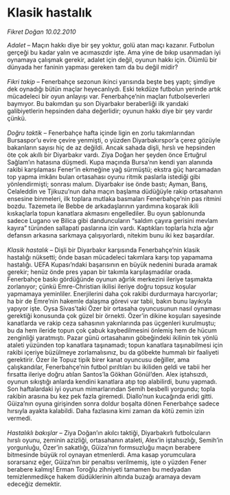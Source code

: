 # Klasik hastalık

*Fikret Doğan 10.02.2010*

<div class="yazi"><i>Adalet</i> – Maçın hakkı diye bir şey yoktur, golü atan maçı kazanır. Futbolun gerçeği bu kadar yalın ve acımasızdır işte. Ama yine de bıkıp usanmadan iyi oynamaya çalışmak gerekir, adalet için değil, oyunun hakkı için. Ölümlü bir dünyada her faninin yapması gereken tam da bu değil midir?<i> <br/><br/>Fikri takip</i> – Fenerbahçe sezonun ikinci yarısında beşte beş yaptı; şimdiye dek oynadığı bütün maçlar heyecanlıydı. Eski tekdüze futbolun yerinde artık mücadeleci bir oyun anlayışı var. Fenerbahçe’nin maçları futbolseverleri baymıyor. Bu bakımdan şu son Diyarbakır beraberliği ilk yarıdaki galibiyetlerin hepsinden daha değerlidir; oyunun hakkı diye bir şey vardır çünkü.<i> <br/><br/>Doğru taktik</i> – Fenerbahçe hafta içinde ligin en zorlu takımlarından Bursaspor’u evire çevire yenmişti, o yüzden Diyarbakırspor’a çerez gözüyle bakanların sayısı hiç de az değildi. Ancak sahada dişli, hırslı ve hepsinden öte çok akıllı bir Diyarbakır vardı. Ziya Doğan her şeyden önce Ertuğrul Sağlam’ın hatasına düşmedi. Kupa maçında Bursa’nın kendi yarı alanında rakibi karşılaması Fener’in ekmeğine yağ sürmüştü; ekstra güç harcamadan top yapma imkânı bulan ortasahası oyunu ritmik paslarla istediği gibi yönlendirmişti; sonrası malum. Diyarbakır ise önde bastı; Ayman, Barış, Celaleddin ve Tjikuzu’nun daha maçın başlama düdüğüyle rakip ortasahanın ensesine binmeleri, ilk toplara mutlaka basmaları Fenerbahçe’nin pas ritmini bozdu. Tazemeta ile Bebbe de arkadaşlarının yardımına koşarak ikili kıskaçlarla topun kanatlara akmasını engellediler. Bu oyun şablonunda sadece Lugano ve Bilica gibi danduncuların “saldım çayıra gerisini mevlam kayıra” türünden sallapati paslarına izin vardı. Kaptıkları toplarla hızla ağır defansın arkasına sarkmaya çalışıyorlardı, nitekim bunu iki kez başardılar.<i> <br/><br/>Klasik hastalık</i> – Dişli bir Diyarbakır karşısında Fenerbahçe’nin klasik hastalığı nüksetti; önde basan mücadeleci takımlara karşı top yapamama hastalığı. UEFA Kupası’ndaki başarısının en büyük nedenini burada aramak gerekir; henüz önde pres yapan bir takımla karşılaşmadılar orada. Fenerbahçe baskı gördüğünde oyunun ağırlık merkezini ileriye taşımakta zorlanıyor; çünkü Emre-Christian ikilisi ileriye doğru topsuz koşular yapmamaya yeminliler. Enerjilerini daha çok rakibi durdurmaya harcıyorlar; ha bir de Emre’nin hakemle dalaşma görevi var tabii, bakın bunu layıkıyla yapıyor işte. Oysa Sivas’taki Özer bir ortasaha oyuncusunun nasıl oynaması gerektiği konusunda çok güzel bir örnekti. Özer’in dikine koşuları sayesinde kanatlarda ve rakip ceza sahasının yakınlarında pas üçgenleri kurulmuştu; bu da hem ileride topun çok çabuk kaybedilmesini önlemiş hem de hücum zenginliği yaratmıştı. Pazar günü ortasahanın göbeğindeki ikilinin tek yönlü ataleti yüzünden top kanatlara taşınamadı; topun kanatlara taşınabilmesi için rakibi içeriye büzülmeye zorlamalısınız, bu da göbekte hummalı bir faaliyeti gerektirir. Özer ile Topuz tipik birer kanat oyuncusu değiller, ama çalışkandılar, Fenerbahçe’nin futbol pırıltıları bu ikiliden geldi ve tabii her fırsatta ileriye doğru atılan Santos’la Gökhan Gönül’den. Alex iştahsızdı, oyunun sıkıştığı anlarda kendini kanatlara atıp top alabilirdi, bunu yapmadı. Son haftalardaki iyi oyunun mimarlarından Semih besbelli yorgundu; topla rakibin arasına bu kez pek fazla giremedi. Diallo’nun kucağında eridi gitti. Güiza’nın oyuna girişinden sonra doldur boşalta dönen Fenerbahçe sadece hırsıyla ayakta kalabildi. Daha fazlasına kimi zaman da kötü zemin izin vermedi.<i> <br/><br/>Hastalıklı bakışlar</i> – Ziya Doğan’ın akılcı taktiği, Diyarbakırlı futbolcuların hırslı oyunu, zeminin azizliği, ortasahanın ataleti, Alex’in iştahsızlığı, Semih’in yorgunluğu, Özer’in sakatlığı, Güiza’nın formsuzluğu maçın berabere bitmesinde büyük rol oynayan etmenlerdi. Ama kasap yorumculara sorarsanız eğer, Güiza’nın bir penaltısı verilmemiş, işte o yüzden Fener berabere kalmış! Erman Toroğlu zihniyeti tamamen bu medyadan temizlenmedikçe hakem düdüklerinin altında buzağı aramaya devam edeceğiz demektir.</div>
